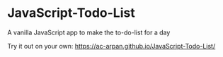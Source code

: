 # JavaScript-Todo-List
A vanilla JavaScript app to make the to-do-list for a day

Try it out on your own: https://ac-arpan.github.io/JavaScript-Todo-List/
